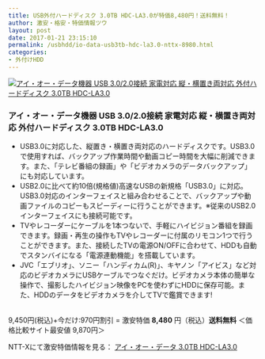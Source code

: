 ```yaml
---
title: USB外付ハードディスク 3.0TB HDC-LA3.0が特価8,480円！送料無料！
author: 激安・格安・特価情報ツウ
layout: post
date: 2017-01-21 23:15:10
permalink: /usbhdd/io-data-usb3tb-hdc-la3.0-nttx-8980.html
categories:
- 外付けHDD
---
```


<div class="img-bg2 img_L">
<a href="//px.a8.net/svt/ejp?a8mat=ZYP6S+8IMA3E+S1Q+BWGDT&#038;a8ejpredirect=//nttxstore.jp/_II_IO14660645" target="_blank"><img border="0" alt="アイ・オー・データ機器 USB 3.0/2.0接続 家電対応 縦・横置き両対応 外付ハードディスク 3.0TB HDC-LA3.0" src="//image.nttxstore.jp/l2_images/I/IO/IO14660645.jpg" data-recalc-dims="1" /></a>
</div>

### アイ・オー・データ機器 USB 3.0/2.0接続 家電対応 縦・横置き両対応 外付ハードディスク 3.0TB HDC-LA3.0
<!--more-->

* USB3.0に対応した、縦置き・横置き両対応のハードディスクです。USB3.0で使用すれば、バックアップ作業時間や動画コピー時間を大幅に削減できます。また、「テレビ番組の録画」や「ビデオカメラのデータバックアップ」にも対応しています。
* USB2.0に比べて約10倍(規格値)高速なUSBの新規格「USB3.0」に対応。USB3.0対応のインターフェイスと組み合わせることで、バックアップや動画ファイルのコピーもスピーディーに行うことができます。※従来のUSB2.0インターフェイスにも接続可能です。
* TVやレコーダーにケーブルを1本つないで、手軽にハイビジョン番組を録画できます。録画・再生の操作もTVやレコーダーに付属のリモコン1つで行うことができます。また、接続したTVの電源ON/OFFに合わせて、HDDも自動でスタンバイになる「電源連動機能」を搭載しています。
* JVC「エブリオ」、ソニー「ハンディカム(R)」、キヤノン「アイビス」など対応のビデオカメラにUSBケーブルでつなぐだけ。ビデオカメラ本体の簡単な操作で、撮影したハイビジョン映像をPCを使わずにHDDに保存可能。また、HDDのデータをビデオカメラを介してTVで鑑賞できます!

<br clear="all" />9,450円(税込)+今だけ:970円割引 = 激安特価 <span class="tokka-price"><strong>8,480</strong></span> 円（税込）**送料無料**
＜価格比較サイト最安値 9,870円＞

NTT-Xにて激安特価情報を見る： <span class="fs150p"><a href="//px.a8.net/svt/ejp?a8mat=ZYP6S+8IMA3E+S1Q+BWGDT&#038;a8ejpredirect=//nttxstore.jp/_II_IO14660645" target="_blank">アイ・オー・データ 3.0TB HDC-LA3.0</a></span>
